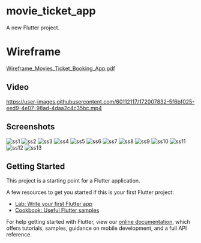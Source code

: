 # movie_ticket_app

A new Flutter project.
# Wireframe
[Wireframe_Movies_Ticket_Booking_App.pdf](https://github.com/vinay3011/Movie_Ticket_Booking_App/files/8838047/Wireframe_Movies_Ticket_Booking_App.pdf)


## Video


https://user-images.githubusercontent.com/60112117/172007832-5f6bf025-eed9-4e07-98ad-4daa2c4c35bc.mp4



## Screenshots
![ss1](https://user-images.githubusercontent.com/60112117/172008557-5612b667-df52-4e3d-8782-c036bad5113e.jpeg)
![ss2](https://user-images.githubusercontent.com/60112117/172008566-43674d1b-2822-418f-b758-d8b364b94240.jpeg)
![ss3](https://user-images.githubusercontent.com/60112117/172008576-1f604732-02a8-4ded-a133-65fd6a92e37a.jpeg)
![ss4](https://user-images.githubusercontent.com/60112117/172008586-da8ee6d7-ba7f-49a4-b681-83df2c4a6718.jpeg)
![ss5](https://user-images.githubusercontent.com/60112117/172008595-f8c0e672-ab9f-47a5-8952-1b674be31792.jpeg)
![ss6](https://user-images.githubusercontent.com/60112117/172008597-2324f0cb-5c81-4728-879c-ba4d9e6e8dee.jpeg)
![ss7](https://user-images.githubusercontent.com/60112117/172008601-3681e1df-5509-4278-986f-f1e9fc34a8ff.jpeg)
![ss8](https://user-images.githubusercontent.com/60112117/172008602-ba0b4f22-0634-4998-9370-72b5e466cb8d.jpeg)
![ss9](https://user-images.githubusercontent.com/60112117/172008607-e90e3b7e-d84b-4832-9ba8-52194cb0c0e1.jpeg)
![ss10](https://user-images.githubusercontent.com/60112117/172008611-5e592649-0730-4334-a8e1-b833489461e6.jpeg)
![ss11](https://user-images.githubusercontent.com/60112117/172008613-a17d7968-52be-4328-b542-bdda15c32aa9.jpeg)
![ss12](https://user-images.githubusercontent.com/60112117/172008616-05b84d41-fb54-4060-87c2-645315de62ff.jpeg)
![ss13](https://user-images.githubusercontent.com/60112117/172008624-c2e6870b-34e6-4e26-84b5-b774fe77911e.jpeg)



## Getting Started

This project is a starting point for a Flutter application.

A few resources to get you started if this is your first Flutter project:

- [Lab: Write your first Flutter app](https://flutter.dev/docs/get-started/codelab)
- [Cookbook: Useful Flutter samples](https://flutter.dev/docs/cookbook)

For help getting started with Flutter, view our
[online documentation](https://flutter.dev/docs), which offers tutorials,
samples, guidance on mobile development, and a full API reference.
